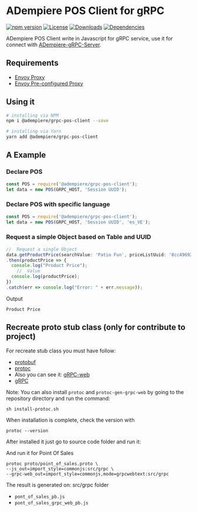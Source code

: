 # ADempiere POS Client for gRPC

[![npm version](https://img.shields.io/npm/v/@adempiere/grpc-pos-client.svg)](https://www.npmjs.com/package/@adempiere/grpc-pos-client)
[![License](https://img.shields.io/npm/l/@adempiere/grpc-pos-client.svg)](https://github.com/erpcya/grpc-pos-client/blob/master/LICENSE)
[![Downloads](https://img.shields.io/npm/dm/@adempiere/grpc-pos-client.svg)](https://www.npmjs.com/package/@adempiere/grpc-pos-client)
[![Dependencies](https://img.shields.io/librariesio/github/erpcya/grpc-pos-client.svg)](https://www.npmjs.com/package/@adempiere/grpc-pos-client)


ADempiere POS Client write in Javascript for gRPC service, use it for connect with
[ADempiere-gRPC-Server](https://github.com/erpcya/adempiere-gRPC-Server).

## Requirements
- [Envoy Proxy](https://www.envoyproxy.io/)
- [Envoy Pre-configured Proxy](https://github.com/erpcya/gRPC-Envoy-Proxy)

## Using it

``` bash
# installing via NPM
npm i @adempiere/grpc-pos-client --save
```

``` bash
# installing via Yarn
yarn add @adempiere/grpc-pos-client
```

## A Example
### Declare POS
```javascript
const POS = require('@adempiere/grpc-pos-client');
let data = new POS(GRPC_HOST, 'Session UUID');
```
### Declare POS with specific language
```javascript
const POS = require('@adempiere/grpc-pos-client');
let data = new POS(GRPC_HOST, 'Session UUID', 'es_VE');
```

### Request a simple Object based on Table and UUID
```javascript
//  Request a single Object
data.getProductPrice(searchValue: 'Patio Fun', priceListUuid: '8cc49692-fb40-11e8-a479-7a0060f0aa01')
.then(productPrice => {
  console.log("Product Price");
    //  Value
  console.log(productPrice);
})
.catch(err => console.log("Error: " + err.message));
```

Output
```
Product Price
```

## Recreate proto stub class (only for contribute to project)
For recreate stub class you must have follow:
- [protobuf](https://github.com/protocolbuffers/protobuf/releases)
- [protoc](https://github.com/grpc/grpc-web/releases)
- Also you can see it: [gRPC-web](https://github.com/grpc/grpc-web)
- [gRPC](https://grpc.io/docs/tutorials/basic/web.html)

Note: You can also install `protoc` and `protoc-gen-grpc-web` by going to the repository directory and run the command:
```Shell
sh install-protoc.sh
```

When installation is complete, check the version with
```Shell
protoc --version
```

After installed it just go to source code folder and run it:

And run it for Point Of Sales
```Shell
protoc proto/point_of_sales.proto \
--js_out=import_style=commonjs:src/grpc \
--grpc-web_out=import_style=commonjs,mode=grpcwebtext:src/grpc
```
The result is generated on: src/grpc folder
- `pont_of_sales_pb.js`
- `pont_of_sales_grpc_web_pb.js`
